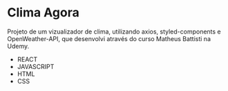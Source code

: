 # Clima Agora

Projeto de um vizualizador de clima, utilizando axios, styled-components e OpenWeather-API, que desenvolvi através do curso Matheus Battisti na Udemy.

- REACT
- JAVASCRIPT
- HTML
- CSS
